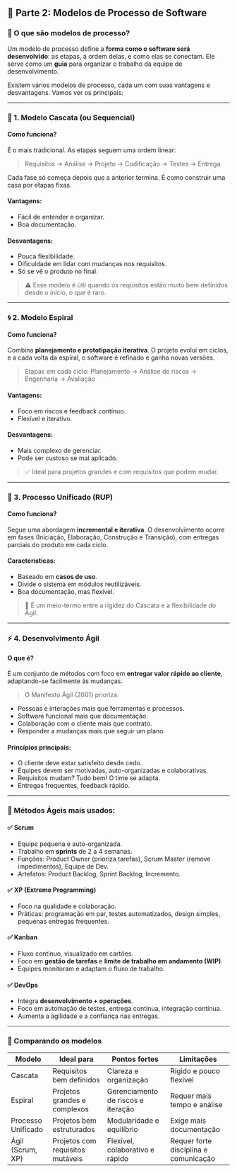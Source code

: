 ## 🧭 Parte 2: Modelos de Processo de Software

### 🔄 O que são modelos de processo?

Um modelo de processo define a **forma como o software será desenvolvido**: as etapas, a ordem delas, e como elas se conectam. Ele serve como um **guia** para organizar o trabalho da equipe de desenvolvimento.

Existem vários modelos de processo, cada um com suas vantagens e desvantagens. Vamos ver os principais:

---

### 📏 1. Modelo Cascata (ou Sequencial)

#### Como funciona?

É o mais tradicional. As etapas seguem uma ordem linear:

> Requisitos → Análise → Projeto → Codificação → Testes → Entrega

Cada fase só começa depois que a anterior termina. É como construir uma casa por etapas fixas.

#### Vantagens:

* Fácil de entender e organizar.
* Boa documentação.

#### Desvantagens:

* Pouca flexibilidade.
* Dificuldade em lidar com mudanças nos requisitos.
* Só se vê o produto no final.

> ⚠️ Esse modelo é útil quando os requisitos estão muito bem definidos desde o início, o que é raro.

---

### 🌀 2. Modelo Espiral

#### Como funciona?

Combina **planejamento e prototipação iterativa**. O projeto evolui em ciclos, e a cada volta da espiral, o software é refinado e ganha novas versões.

> Etapas em cada ciclo: Planejamento → Análise de riscos → Engenharia → Avaliação

#### Vantagens:

* Foco em riscos e feedback contínuo.
* Flexível e iterativo.

#### Desvantagens:

* Mais complexo de gerenciar.
* Pode ser custoso se mal aplicado.

> ✅ Ideal para projetos grandes e com requisitos que podem mudar.

---

### 🧱 3. Processo Unificado (RUP)

#### Como funciona?

Segue uma abordagem **incremental e iterativa**. O desenvolvimento ocorre em fases (Iniciação, Elaboração, Construção e Transição), com entregas parciais do produto em cada ciclo.

#### Características:

* Baseado em **casos de uso**.
* Divide o sistema em módulos reutilizáveis.
* Boa documentação, mas flexível.

> 🔄 É um meio-termo entre a rigidez do Cascata e a flexibilidade do Ágil.

---

### ⚡ 4. Desenvolvimento Ágil

#### O que é?

É um conjunto de métodos com foco em **entregar valor rápido ao cliente**, adaptando-se facilmente às mudanças.

> O Manifesto Ágil (2001) prioriza:

* Pessoas e interações mais que ferramentas e processos.
* Software funcional mais que documentação.
* Colaboração com o cliente mais que contrato.
* Responder a mudanças mais que seguir um plano.

#### Princípios principais:

* O cliente deve estar satisfeito desde cedo.
* Equipes devem ser motivadas, auto-organizadas e colaborativas.
* Requisitos mudam? Tudo bem! O time se adapta.
* Entregas frequentes, feedback rápido.

---

### 🚀 Métodos Ágeis mais usados:

#### ✅ Scrum

* Equipe pequena e auto-organizada.
* Trabalho em **sprints** de 2 a 4 semanas.
* Funções: Product Owner (prioriza tarefas), Scrum Master (remove impedimentos), Equipe de Dev.
* Artefatos: Product Backlog, Sprint Backlog, Incremento.

#### ✅ XP (Extreme Programming)

* Foco na qualidade e colaboração.
* Práticas: programação em par, testes automatizados, design simples, pequenas entregas frequentes.

#### ✅ Kanban

* Fluxo contínuo, visualizado em cartões.
* Foco em **gestão de tarefas** e **limite de trabalho em andamento (WIP)**.
* Equipes monitoram e adaptam o fluxo de trabalho.

#### ✅ DevOps

* Integra **desenvolvimento + operações**.
* Foco em automação de testes, entrega contínua, integração contínua.
* Aumenta a agilidade e a confiança nas entregas.

---

### 🔑 Comparando os modelos

| Modelo             | Ideal para                       | Pontos fortes                      | Limitações                            |
| ------------------ | -------------------------------- | ---------------------------------- | ------------------------------------- |
| Cascata            | Requisitos bem definidos         | Clareza e organização              | Rígido e pouco flexível               |
| Espiral            | Projetos grandes e complexos     | Gerenciamento de riscos e iteração | Requer mais tempo e análise           |
| Processo Unificado | Projetos bem estruturados        | Modularidade e equilíbrio          | Exige mais documentação               |
| Ágil (Scrum, XP)   | Projetos com requisitos mutáveis | Flexível, colaborativo e rápido    | Requer forte disciplina e comunicação |

